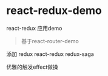# react-redux-demo

react-redux 应用demo

> 基于react-router-demo

添加 redux react-redux  redux-saga

优雅的触发effect做操
